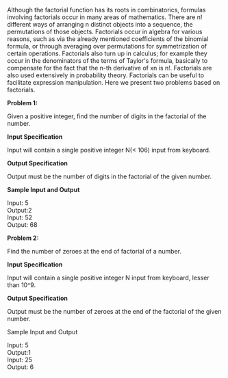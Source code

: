 Although the factorial function has its roots in combinatorics, formulas involving factorials occur in many areas of mathematics.
There are n! different ways of arranging n distinct objects into a sequence, the permutations of those objects. Factorials occur in algebra for various reasons, such as via the already mentioned coefficients of the binomial formula, or through averaging over permutations for symmetrization of certain operations. Factorials also turn up in calculus; for example they occur in the denominators of the terms of Taylor's formula, basically to compensate for the fact that the n-th derivative of xn is n!. Factorials are also used extensively in probability theory. Factorials can be useful to facilitate expression manipulation.
Here we present two problems based on factorials.  

**Problem 1:**


Given a positive integer, find the number of digits in the factorial of the number.  
      

**Input Specification**

Input will contain a single positive integer N(< 106) input from keyboard.  


**Output Specification**

Output must be the number of digits in the factorial of the given number.  


**Sample Input and Output**

Input: 5  
Output:2  
Input: 52  
Output: 68  


**Problem 2:**

Find the number of zeroes at the end of factorial of a number.  


**Input Specification**

Input will contain a single positive integer N input from keyboard, lesser than 10^9.  


**Output Specification**

Output must be the number of zeroes at the end of the factorial of the given number.  


Sample Input and Output  

Input: 5  
Output:1  
Input: 25  
Output: 6  


